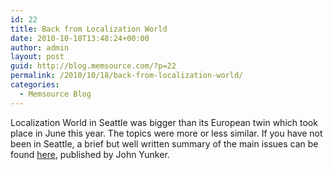```yaml
---
id: 22
title: Back from Localization World
date: 2010-10-18T13:48:24+00:00
author: admin
layout: post
guid: http://blog.memsource.com/?p=22
permalink: /2010/10/18/back-from-localization-world/
categories:
  - Memsource Blog
---
```

Localization World in Seattle was bigger than its European twin which took place in June this year. The topics were more or less similar. If you have not been in Seattle, a brief but well written summary of the main issues can be found [here](http://www.globalbydesign.com/blog/2010/10/14/notes-from-localization-world-seattle/), published by John Yunker.